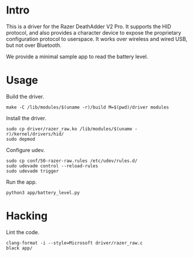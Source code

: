 # Intro

This is a driver for the Razer DeathAdder V2 Pro. It supports the HID protocol, and also provides a character device to expose the proprietary configuration protocol to userspace. It works over wireless and wired USB, but not over Bluetooth.

We provide a minimal sample app to read the battery level.

# Usage

Build the driver.

    make -C /lib/modules/$(uname -r)/build M=$(pwd)/driver modules

Install the driver.

    sudo cp driver/razer_raw.ko /lib/modules/$(uname -r)/kernel/drivers/hid/
    sudo depmod

Configure udev.

    sudo cp conf/50-razer-raw.rules /etc/udev/rules.d/
    sudo udevadm control --reload-rules
    sudo udevadm trigger

Run the app.

    python3 app/battery_level.py

# Hacking

Lint the code.

    clang-format -i --style=Microsoft driver/razer_raw.c
    black app/
